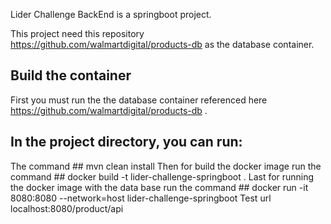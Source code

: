 Lider Challenge BackEnd is a springboot project.
 
This project need this repository https://github.com/walmartdigital/products-db  as the database container.

## Build the container
First you must run the the database container referenced here https://github.com/walmartdigital/products-db .

## In the project directory, you can run:
The command ## mvn clean install 
Then for build the docker image run the command ## docker build -t lider-challenge-springboot .
Last for running the docker image with the data base run the command ## docker run -it 8080:8080 --network=host lider-challenge-springboot
Test url localhost:8080/product/api

 
 